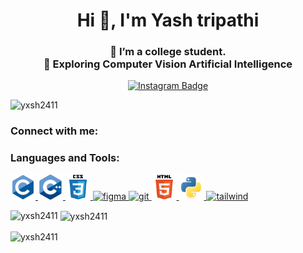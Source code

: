 <h1 align="center">Hi 👋, I'm Yash tripathi</h1>
<h3 align="center">🔭 I’m a college student. <br> 🌱 Exploring Computer Vision Artificial Intelligence</h3>
 <div id="badges" align="center">
      <a href="https://instagram.com/___.yxsh.____">
        <img src="https://img.shields.io/badge/Instagram-purple?style=for-the-badge&logo=instagram&logoColor=white" alt="Instagram Badge"/>
      </a>
  </div>

<p align="left"> <img src="https://komarev.com/ghpvc/?username=yxsh2411&label=Profile%20views&color=0e75b6&style=flat" alt="yxsh2411" /> </p>

<h3 align="left">Connect with me:</h3>
<p align="left">
</p>

<h3 align="left">Languages and Tools:</h3>
<p align="left"> <a href="https://www.cprogramming.com/" target="_blank" rel="noreferrer"> <img src="https://raw.githubusercontent.com/devicons/devicon/master/icons/c/c-original.svg" alt="c" width="40" height="40"/> </a> <a href="https://www.w3schools.com/cpp/" target="_blank" rel="noreferrer"> <img src="https://raw.githubusercontent.com/devicons/devicon/master/icons/cplusplus/cplusplus-original.svg" alt="cplusplus" width="40" height="40"/> </a> <a href="https://www.w3schools.com/css/" target="_blank" rel="noreferrer"> <img src="https://raw.githubusercontent.com/devicons/devicon/master/icons/css3/css3-original-wordmark.svg" alt="css3" width="40" height="40"/> </a> <a href="https://www.figma.com/" target="_blank" rel="noreferrer"> <img src="https://www.vectorlogo.zone/logos/figma/figma-icon.svg" alt="figma" width="40" height="40"/> </a> <a href="https://git-scm.com/" target="_blank" rel="noreferrer"> <img src="https://www.vectorlogo.zone/logos/git-scm/git-scm-icon.svg" alt="git" width="40" height="40"/> </a> <a href="https://www.w3.org/html/" target="_blank" rel="noreferrer"> <img src="https://raw.githubusercontent.com/devicons/devicon/master/icons/html5/html5-original-wordmark.svg" alt="html5" width="40" height="40"/> </a> <a href="https://www.python.org" target="_blank" rel="noreferrer"> <img src="https://raw.githubusercontent.com/devicons/devicon/master/icons/python/python-original.svg" alt="python" width="40" height="40"/> </a> <a href="https://tailwindcss.com/" target="_blank" rel="noreferrer"> <img src="https://www.vectorlogo.zone/logos/tailwindcss/tailwindcss-icon.svg" alt="tailwind" width="40" height="40"/> </a> </p>

<p><img align="left" src="https://github-readme-stats.vercel.app/api/top-langs?username=yxsh2411&show_icons=true&locale=en&layout=compact" alt="yxsh2411" /></p>

<p>&nbsp;<img align="center" src="https://github-readme-stats.vercel.app/api?username=yxsh2411&show_icons=true&locale=en" alt="yxsh2411" /></p>

<p><img align="center" src="https://github-readme-streak-stats.herokuapp.com/?user=yxsh2411&" alt="yxsh2411" /></p>

